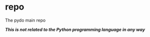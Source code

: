 # repo
The pydo main repo


***This is not related to the Python programming language in any way***
